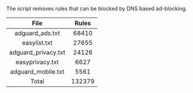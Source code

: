 The script removes rules that can be blocked by DNS based ad-blocking.


| File | Rules |
|:----:|:-----:|
| adguard_ads.txt | 68410 |
| easylist.txt | 27655 |
| adguard_privacy.txt | 24126 |
| easyprivacy.txt | 6627 |
| adguard_mobile.txt | 5561 |
| Total | 132379 |